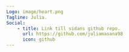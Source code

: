 ```yaml
---
Logo: image/heart.png
Tagline: Julia.
Social:
    - title: Link till sidans github repo.
      url: https://github.com/juliamasana98
      icon: github
---
```

